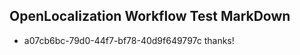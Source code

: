 ## OpenLocalization Workflow Test MarkDown
* a07cb6bc-79d0-44f7-bf78-40d9f649797c thanks!

<!--HONumber=Sep16_HO1-->


